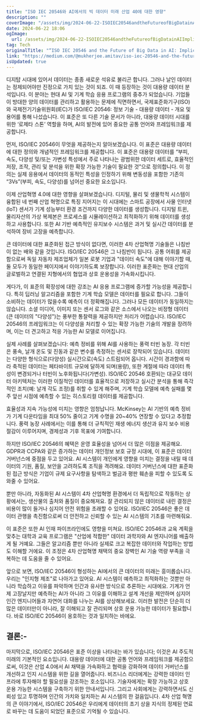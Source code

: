 ```yaml
---
title: "ISO IEC 20546와 AI에서의 빅 데이터 미래 산업 40에 대한 영향"
description: ""
coverImage: "/assets/img/2024-06-22-ISOIEC20546andtheFutureofBigDatainAIImplicationsforIndustry40_0.png"
date: 2024-06-22 18:06
ogImage: 
  url: /assets/img/2024-06-22-ISOIEC20546andtheFutureofBigDatainAIImplicationsforIndustry40_0.png
tag: Tech
originalTitle: "“ISO IEC 20546 and the Future of Big Data in AI: Implications for Industry 4.0”"
link: "https://medium.com/@mukherjee.amitav/iso-iec-20546-and-the-future-of-big-data-in-ai-implications-for-industry-4-0-0f2fa94c5faf"
isUpdated: true
---
```






디지턉 시대에 있어서 데이터는 종종 새로운 석유로 불리곤 합니다. 그러나 날인 데이터는 정제되어야만 진정으로 가치 있는 것이 되죠. 이 때 등장하는 것이 대용량 데이터 분석입니다. 이 분야는 현대 AI 및 기계 학습 응용 프로그램의 중추가 되었습니다. 기업들이 방대한 양의 데이터를 관리하고 활용하는 문제에 직면하면서, 국제표준화기구(ISO)와 국제전기기술위원회(IEC)가 ISO/IEC 20546: 정보 기술 - 대용량 데이터 - 개요 및 용어를 통해 나섰습니다. 이 표준은 또 다른 기술 문서가 아니라, 대용량 데이터 시대를 위한 ‘로제타 스톤’ 역할을 하며, AI의 발전에 있어 중요한 공통 언어와 프레임워크를 제공합니다.

먼저, ISO/IEC 20546이 무엇을 제공하는지 알아보겠습니다. 이 표준은 대용량 데이터에 대한 정의와 개념적인 프레임워크를 제공합니다. 이 표준은 대용량 데이터를 “부피, 속도, 다양성 및/또는 가변성 특성에서 주로 나타나는 광범위한 데이터 세트로, 효율적인 저장, 조작, 관리 및 분석을 위한 확장 가능한 기술이 필요한 것”으로 정의합니다. 이 정의는 실제 응용에서 데이터의 동적인 특성을 인정하기 위해 변동성을 포함한 기존의 “3Vs”(부피, 속도, 다양성)를 넘어선 중요한 요소입니다.

이제 산업혁명 4.0에 대한 영향을 살펴보겠습니다. 디지털, 물리 및 생물학적 시스템이 융합된 네 번째 산업 혁명으로 특징 지어지는 이 시대에는 스마트 공장에서 사물 인터넷(IoT) 센서가 기계 성능부터 환경 조건까지 다양한 데이터를 생성합니다. 디지털 트윈, 물리자산의 가상 복제본은 프로세스를 시뮬레이션하고 최적화하기 위해 데이터를 생성하고 사용합니다. 또한 AI 기반 예측적인 유지보수 시스템은 과거 및 실시간 데이터를 분석하여 장비 고장을 예측합니다.

<div class="content-ad"></div>

큰 데이터에 대한 표준화된 접근 방식이 없다면, 이러한 4차 산업혁명 기술들은 나침반이 없는 배와 같을 것입니다. ISO/IEC 20546은 그 나침반이 됩니다. 공통 어휘를 제공함으로써 독일 자동차 제조업체가 일본 로봇 기업과 "데이터 속도"에 대해 이야기할 때, 둘 모두가 동일한 페이지에서 이야기하도록 보장합니다. 이러한 표준화는 현대 산업의 글로벌하고 연결된 지형에서의 협업과 상호 운용성을 가속화시킵니다.

게다가, 이 표준의 확장성에 대한 강조는 AI 응용 프로그램에 증가할 가능성을 제공합니다. 특히 딥러닝 알고리즘을 포함한 기계 학습 모델은 데이터를 필요로 합니다. 그들이 소비하는 데이터가 많을수록 예측이 더 정확해집니다. 그러나 모든 데이터가 동일하지는 않습니다. 소셜 미디어, 이미지 또는 센서 로그와 같은 소스에서 나오는 비정형 데이터(큰 데이터의 "다양성")는 풍부한 통찰력을 제공하지만 처리가 어렵습니다. ISO/IEC 20546의 프레임워크는 이 다양성을 처리할 수 있는 확장 가능한 기술의 개발을 장려하며, 이는 더 견고하고 적응 가능한 AI 모델로 이어집니다.

실제 사례를 살펴보겠습니다: 예측 정비를 위해 AI를 사용하는 풍력 터빈 농장. 각 터빈은 풍속, 날개 온도 및 진동과 같은 변수를 측정하는 센서로 장착되어 있습니다. 데이터는 다양한 형식으로(다양성) 실시간으로(속도) 스트림되어 옵니다. 시간이 경과함에 따라 축적된 데이터는 페타바이트 규모에 달하게 되며(용량), 또한 계절에 따라 데이터 특성이 변경되거나 터빈이 노후화됩니다(가변성). ISO/IEC 20546 호환되는 대규모 데이터 아키텍처는 이러한 이질적인 데이터를 효율적으로 저장하고 실시간 분석을 통해 즉각적인 조치(예: 날개 각도 조정)를 취할 수 있게 해주며, 기계 학습 모델에 예측 실패를 몇 주 앞선 시점에 예측할 수 있는 히스토리컬 데이터를 제공합니다. 

효율성과 지속 가능성에 미치는 영향은 엄청납니다. McKinsey는 AI 기반의 예측 정비가 기계 다운타임을 최대 50% 줄이고 기계 수명을 20~40% 연장할 수 있다고 추정합니다. 풍력 농장 사례에서는 이를 통해 더 규칙적인 재생 에너지 생산과 유지 보수 비용 절감이 이루어지며, 경제성과 기후 목표에 기여합니다.

<div class="content-ad"></div>

하지만 ISO/IEC 20546의 혜택은 운영 효율성을 넘어서 더 많은 이점을 제공해요. GDPR과 CCPA와 같은 증가하는 데이터 개인정보 보호 규정 시대에, 이 표준은 데이터 거버넌스에 중점을 두고 있어요. AI 시스템이 개인에게 영향을 미치는 결정을 내릴 때 데이터의 기원, 품질, 보안을 고려하도록 조직을 격려해요. 데이터 거버넌스에 대한 표준화된 접근 방식은 기업이 규제 요구사항을 탐색하고 벌금과 평판 훼손을 피할 수 있도록 도와줄 수 있어요.

뿐만 아니라, 자동화된 AI 시스템이 4차 산업혁명 환경에서 더 독립적으로 작동하는 상황에서는, 생산물의 출처와 품질이 중요해져요. 잘 관리되지 않은 데이터로 내린 결정은 비용이 많이 들거나 심지어 안전 위험을 초래할 수 있어요. ISO/IEC 20546은 좋은 데이터 관행을 촉진함으로써 더 안전하고 신뢰할 수 있는 AI 시스템의 기초를 마련해줘요.

이 표준은 또한 AI 인재 파이프라인에도 영향을 미쳐요. ISO/IEC 20546과 교육 계획을 맞추는 대학과 교육 프로그램은 "산업에 적합한" 데이터 과학자와 AI 엔지니어를 배출하게 될 거예요. 그들은 알고리즘 뿐만 아니라 실제로 크고 복잡한 데이터와 작업하는 방법도 이해할 거에요. 이 조정은 4차 산업혁명 채택의 중요 장벽인 AI 기술 역량 부족을 극복하는 데 도움을 줄 수 있어요.

앞으로 보면, ISO/IEC 20546이 형성하는 AI에서의 큰 데이터의 미래는 흥미롭습니다. 우리는 "인지형 제조"로 나아가고 있어요. AI 시스템이 예측하고 최적화하는 것뿐만 아니라 학습하고 이유를 파악하며 인간과 유사한 방식으로 추론하는 시대에요. 기계가 언제 고장날지만 예측하는 AI가 아니라 그 이유를 이해하고 설계 개선을 제안하며 심지어 인간 엔지니어들과 자연어 대화를 나누는 AI를 상상해보세요. 이러한 발전은 단순히 더 많은 데이터만이 아니라, 잘 이해되고 잘 관리되며 상호 운용 가능한 데이터가 필요합니다. 바로 ISO/IEC 20546이 옹호하는 것과 일치하는 바에요.

<div class="content-ad"></div>

## 결론:-

마지막으로, ISO/IEC 20546은 표준 이상을 나타내는 바가 있습니다; 이것은 AI 주도적 미래의 기본적인 요소입니다. 대용량 데이터에 대한 공통 언어와 프레임워크를 제공함으로써, 이것은 산업 4.0에서 AI 채택을 가속화하고 협력을 강화하며 데이터 거버넌스를 개선하고 인지 시스템을 위한 길을 열어줍니다. 비즈니스 리더에게는 강력한 데이터 인프라에 투자해야 할 필요성을 강조하는 호소입니다. 기술자에게는 확장 가능하고 상호 운용 가능한 시스템을 구축하기 위한 안내서입니다. 그리고 사회에게는 강력하면서도 신뢰성 있고 투명하며 인간의 가치와 일치하는 AI 시스템의 한 걸음입니다. 4차 산업 혁명의 큰 이야기에서, ISO/IEC 20546은 우리에게 데이터의 초기 상을 지식의 정제된 연료로 바꾸는 데 도움이 되었던 표준으로 기억될 수 있습니다.